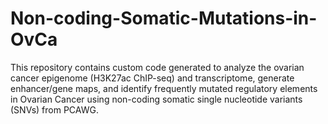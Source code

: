 # Non-coding-Somatic-Mutations-in-OvCa

This repository contains custom code generated to analyze the ovarian cancer epigenome (H3K27ac ChIP-seq) and transcriptome, generate enhancer/gene maps, and identify frequently mutated regulatory elements in Ovarian Cancer using non-coding somatic single nucleotide variants (SNVs) from PCAWG.
